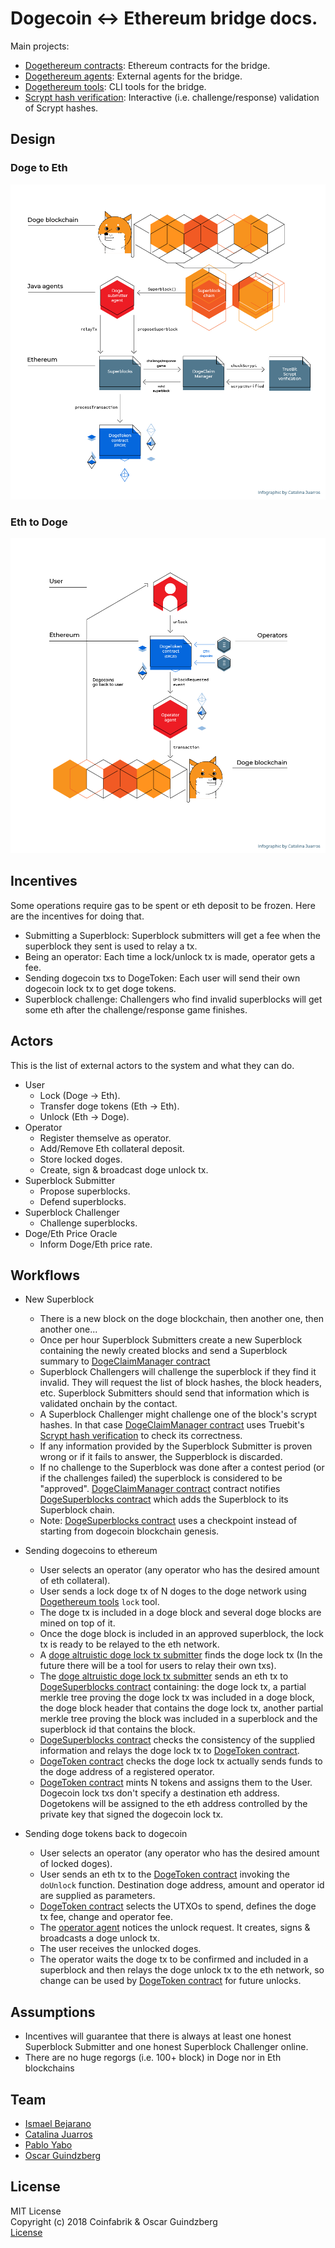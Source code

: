 # Dogecoin <-> Ethereum bridge docs.



Main projects:
* [Dogethereum contracts](https://github.com/dogethereum/dogethereum-contracts): Ethereum contracts for the bridge.
* [Dogethereum agents](https://github.com/dogethereum/dogethereum-agents): External agents for the bridge.
* [Dogethereum tools](https://github.com/dogethereum/dogethereum-tools): CLI tools for the bridge.
* [Scrypt hash verification](https://github.com/dogethereum/scrypt-interactive): Interactive (i.e. challenge/response) validation of Scrypt hashes.

## Design

### Doge to Eth

![Design](./design.png)

### Eth to Doge

![Design](./design-eth2doge.png)

## Incentives

Some operations require gas to be spent or eth deposit to be frozen. Here are the incentives for doing that.

* Submitting a Superblock: Superblock submitters will get a fee when the superblock they sent is used to relay a tx.
* Being an operator: Each time a lock/unlock tx is made, operator gets a fee.
* Sending dogecoin txs to DogeToken: Each user will send their own dogecoin lock tx to get doge tokens.
* Superblock challenge: Challengers who find invalid superblocks will get some eth after the challenge/response game finishes.

## Actors

This is the list of external actors to the system and what they can do.

* User
  * Lock (Doge -> Eth).
  * Transfer doge tokens (Eth -> Eth).
  * Unlock (Eth -> Doge).
* Operator
  * Register themselve as operator.
  * Add/Remove Eth collateral deposit.
  * Store locked doges.
  * Create, sign & broadcast doge unlock tx.
* Superblock Submitter
  * Propose superblocks.
  * Defend superblocks.
* Superblock Challenger
  * Challenge superblocks.
* Doge/Eth Price Oracle
  * Inform Doge/Eth price rate.


## Workflows
* New Superblock
  * There is a new block on the doge blockchain, then another one, then another one...
  * Once per hour Superblock Submitters create a new Superblock containing the newly created blocks and send a Superblock summary to [DogeClaimManager contract](https://github.com/dogethereum/dogethereum-contracts/contracts/DogeClaimManager.sol)
  * Superblock Challengers will challenge the superblock if they find it invalid. They will request the list of block hashes, the block headers, etc. Superblock Submitters should send that information which is validated onchain by the contact.
  * A Superblock Challenger might challenge one of the block's scrypt hashes. In that case [DogeClaimManager contract](https://github.com/dogethereum/dogethereum-contracts/contracts/DogeClaimManager.sol) uses Truebit's [Scrypt hash verification](https://github.com/dogethereum/scrypt-interactive) to check its correctness.
  * If any information provided by the Superblock Submitter is proven wrong or if it fails to answer, the Supperblock is discarded.
  * If no challenge to the Superblock was done after a contest period (or if the challenges failed) the superblock is considered to be "approved". [DogeClaimManager contract](https://github.com/dogethereum/dogethereum-contracts/contracts/DogeClaimManager.sol) contract notifies [DogeSuperblocks contract](https://github.com/dogethereum/dogethereum-contracts/contracts/DogeSuperblocks.sol) which adds the Superblock to its Superblock chain.
  * Note: [DogeSuperblocks contract](https://github.com/dogethereum/dogethereum-contracts/contracts/DogeSuperblocks.sol) uses a checkpoint instead of starting from dogecoin blockchain genesis.
 

* Sending dogecoins to ethereum
  * User selects an operator (any operator who has the desired amount of eth collateral).
  * User sends a lock doge tx of N doges to the doge network using [Dogethereum tools](https://github.com/dogethereum/dogethereum-tools) `lock` tool.
  * The doge tx is included in a doge block and several doge blocks are mined on top of it.
  * Once the doge block is included in an approved superblock, the lock tx is ready to be relayed to the eth network.
  * A [doge altruistic doge lock tx submitter](https://github.com/dogethereum/dogethereum-agents)  finds the doge lock tx (In the future there will be a tool for users to relay their own txs).
  * The [doge altruistic doge lock tx submitter](https://github.com/dogethereum/dogethereum-agents) sends an eth tx to [DogeSuperblocks contract](https://github.com/dogethereum/dogethereum-contracts/contracts/DogeSuperblocks.sol) containing: the doge lock tx, a partial merkle tree proving the doge lock tx was included in a doge block, the doge block header that contains the doge lock tx, another partial merkle tree proving the block was included in a superblock and the superblock id that contains the block.
  * [DogeSuperblocks contract](https://github.com/dogethereum/dogethereum-contracts/contracts/DogeSuperblocks.sol) checks the consistency of the supplied information and relays the doge lock tx to [DogeToken contract](https://github.com/dogethereum/dogethereum-contracts/contracts/token/DogeToken.sol).
  * [DogeToken contract](https://github.com/dogethereum/dogethereum-contracts/contracts/token/DogeToken.sol) checks the doge lock tx actually sends funds to the doge address of a registered operator.
  * [DogeToken contract](https://github.com/dogethereum/dogethereum-contracts/contracts/token/DogeToken.sol) mints N tokens and assigns them to the User. Dogecoin lock txs don't specify a destination eth address. Dogetokens will be assigned to the eth address controlled by the private key that signed the dogecoin lock tx.


* Sending doge tokens back to dogecoin
  * User selects an operator (any operator who has the desired amount of locked doges).
  * User sends an eth tx to the [DogeToken contract](https://github.com/dogethereum/dogethereum-contracts/contracts/token/DogeToken.sol) invoking the `doUnlock` function. Destination doge address, amount and operator id are supplied as parameters.
  * [DogeToken contract](https://github.com/dogethereum/dogethereum-contracts/contracts/token/DogeToken.sol) selects the UTXOs to spend, defines the doge tx fee, change and operator fee.
  * The [operator agent](https://github.com/dogethereum/dogethereum-agents) notices the unlock request. It creates, signs & broadcasts a doge unlock tx. 
  * The user receives the unlocked doges.
  * The operator waits the doge tx to be confirmed and included in a superblock and then relays the doge unlock tx to the eth network, so change can be used by [DogeToken contract](https://github.com/dogethereum/dogethereum-contracts/contracts/token/DogeToken.sol) for future unlocks.


## Assumptions
* Incentives will guarantee that there is always at least one honest Superblock Submitter and one honest Superblock Challenger online.
* There are no huge regorgs (i.e. 100+ block) in Doge nor in Eth blockchains

## Team

* [Ismael Bejarano](https://github.com/ismaelbej)
* [Catalina Juarros](https://github.com/cat-j)
* [Pablo Yabo](https://github.com/pipaman)
* [Oscar Guindzberg](https://github.com/oscarguindzberg)

## License

MIT License<br/>
Copyright (c) 2018 Coinfabrik & Oscar Guindzberg<br/>
[License](LICENSE)
